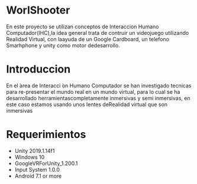 # WorlShooter

En este proyecto se utilizan conceptos de Interaccion Humano Computador(IHC),la  idea  general  trata  de  contruir  un  videojuego  utilizando  Realidad  Virtual,  con  laayuda  de  un  Google  Cardboard,  un  telefono  Smarhphone  y  unity  como  motor  dedesarrollo.

# Introduccion
En el  ́area de Interacci ́on Humano Computador se han investigado tecnicas para re-presentar el mundo real en un mundo virtual, para lo cual se ha desarrollado herramientascompletamente inmersivas y semi inmersivas, en este caso estamos usando unos lentes deRealidad virtual que son inmersivas

# Requerimientos
- Unity 2019.1.14f1
- Windows 10
- GoogleVRForUnity_1.200.1
- Input System 1.0.0
- Android 7.1 or more
